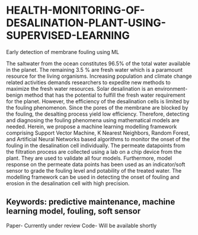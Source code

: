 # HEALTH-MONITORING-OF-DESALINATION-PLANT-USING-SUPERVISED-LEARNING
Early detection of membrane fouling using ML


The saltwater from the ocean constitutes 96.5% of the total water available in the planet.  The remaining 3.5 % are fresh water which is a paramount resource for the living organisms. Increasing population and climate change related activities demands researchers to expedite new methods to maximize the fresh water resources. Solar desalination is an environment-benign method that has the potential to fulfill the fresh water requirement for the planet. However, the efficiency of the desalination cells is limited by the fouling phenomenon. Since the pores of the membrane are blocked by the fouling, the desalting process yield low efficiency. Therefore, detecting and diagnosing the fouling phenomena using mathematical models are needed. Herein, we propose a machine learning modelling framework comprising  Support Vector Machine, K Nearest Neighbors, Random Forest, and Artificial Neural Networks based algorithms to monitor the onset of the fouling in the desalination cell individually. The permeate datapoints from the filtration process are collected using a lab on a chip device from the plant. They are used to validate all four models. Furthermore, model response on the permeate data points has been used as an indicator/soft sensor to grade the fouling level and potability of the treated water. The modelling framework   can be used in detecting the onset of fouling and erosion in the desalination cell with high precision. 

## Keywords: predictive maintenance, machine learning model, fouling, soft sensor

Paper- Currently under review 
Code- Will be available shortly 
